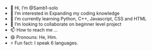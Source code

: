 - 👋 Hi, I’m @Samb1-solo
- 👀 I’m interested in Expanding my coding knowledge
- 🌱 I’m currently learning Python, C++, Javascript, CSS and HTML
- 💞️ I’m looking to collaborate on beginner level project
- 📫 How to reach me ...
- 😄 Pronouns: He, Him.
- ⚡ Fun fact: I speak 6 languages.

<!---
Samb1-solo/Samb1-solo is a ✨ special ✨ repository because its `README.md` (this file) appears on your GitHub profile.
You can click the Preview link to take a look at your changes.
--->
